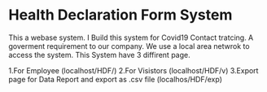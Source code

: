 # Health Declaration Form System 
This a webase system. I Build this system for Covid19 Contact tratcing. 
A goverment requirement to our company. We use a local area netwrok to access the system. 
This System have 3 diffirent page. 

  1.For Employee (localhost/HDF/) 
  2.For Visistors (localhost/HDF/v)
  3.Export page for Data Report and export as .csv file (localhos/HDF/exp) 
